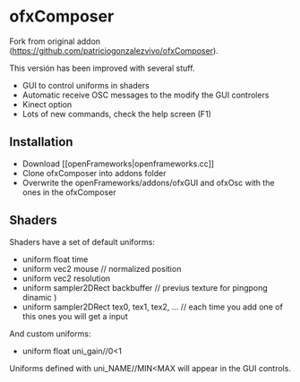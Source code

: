 # ofxComposer

Fork from original addon (https://github.com/patriciogonzalezvivo/ofxComposer).

This versión has been improved with several stuff.

* GUI to control uniforms in shaders
* Automatic receive OSC messages to the modify the GUI controlers
* Kinect option
* Lots of new commands, check the help screen (F1)

## Installation

* Download [[openFrameworks|openframeworks.cc]]
* Clone ofxComposer into addons folder
* Overwrite the openFrameworks/addons/ofxGUI and ofxOsc with the ones in the ofxComposer

## Shaders

Shaders have a set of default uniforms:

* uniform float time
* uniform vec2 mouse // normalized position
* uniform vec2 resolution
* uniform sampler2DRect backbuffer // previus texture for pingpong dinamic )
* uniform sampler2DRect tex0, tex1, tex2, ... // each time you add one of this ones you will get a input

And custom uniforms:
        
* uniform float uni_gain//0<1
        
Uniforms defined with uni_NAME//MIN<MAX will appear in the GUI controls.


